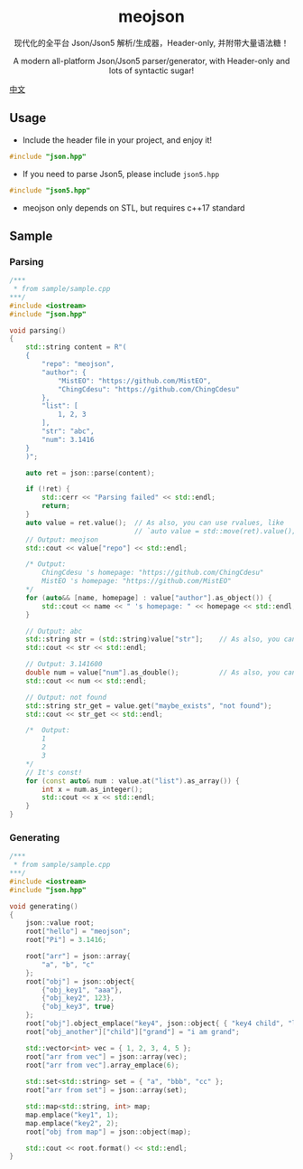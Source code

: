 <div align="center">

# meojson

现代化的全平台 Json/Json5 解析/生成器，Header-only, 并附带大量语法糖！

A modern all-platform Json/Json5 parser/generator, with Header-only and lots of syntactic sugar!

</div>

[中文](./README.md)

## Usage

- Include the header file in your project, and enjoy it!  

```cpp
#include "json.hpp"
```

- If you need to parse Json5, please include `json5.hpp`

```cpp
#include "json5.hpp"
```

- meojson only depends on STL, but requires c++17 standard

## Sample

### Parsing

```cpp
/***
 * from sample/sample.cpp
***/
#include <iostream>
#include "json.hpp"

void parsing()
{
    std::string content = R"(
    {
        "repo": "meojson",
        "author": {
            "MistEO": "https://github.com/MistEO",
            "ChingCdesu": "https://github.com/ChingCdesu"
        },
        "list": [
            1, 2, 3
        ],
        "str": "abc",
        "num": 3.1416
    }
    )";

    auto ret = json::parse(content);

    if (!ret) {
        std::cerr << "Parsing failed" << std::endl;
        return;
    }
    auto value = ret.value();  // As also, you can use rvalues, like  
                               // `auto value = std::move(ret).value();`
    // Output: meojson
    std::cout << value["repo"] << std::endl;

    /* Output:
        ChingCdesu 's homepage: "https://github.com/ChingCdesu"
        MistEO 's homepage: "https://github.com/MistEO"
    */
    for (auto&& [name, homepage] : value["author"].as_object()) {
        std::cout << name << " 's homepage: " << homepage << std::endl;
    }

    // Output: abc
    std::string str = (std::string)value["str"];    // As also, you can use `value["str"].as_string()`
    std::cout << str << std::endl;

    // Output: 3.141600
    double num = value["num"].as_double();          // As also, you can use `(double)value["num"]`
    std::cout << num << std::endl;

    // Output: not found
    std::string str_get = value.get("maybe_exists", "not found");
    std::cout << str_get << std::endl;

    /*  Output:
        1
        2
        3
    */
    // It's const!
    for (const auto& num : value.at("list").as_array()) {
        int x = num.as_integer();
        std::cout << x << std::endl;
    }
}
```

### Generating

```cpp
/***
 * from sample/sample.cpp
***/
#include <iostream>
#include "json.hpp"

void generating()
{
    json::value root;
    root["hello"] = "meojson";
    root["Pi"] = 3.1416;

    root["arr"] = json::array{
        "a", "b", "c"
    };
    root["obj"] = json::object{
        {"obj_key1", "aaa"},
        {"obj_key2", 123},
        {"obj_key3", true}
    };
    root["obj"].object_emplace("key4", json::object{ { "key4 child", "lol" } });
    root["obj_another"]["child"]["grand"] = "i am grand";

    std::vector<int> vec = { 1, 2, 3, 4, 5 };
    root["arr from vec"] = json::array(vec);
    root["arr from vec"].array_emplace(6);
    
    std::set<std::string> set = { "a", "bbb", "cc" };
    root["arr from set"] = json::array(set);

    std::map<std::string, int> map;
    map.emplace("key1", 1);
    map.emplace("key2", 2);
    root["obj from map"] = json::object(map);

    std::cout << root.format() << std::endl;
}
```
